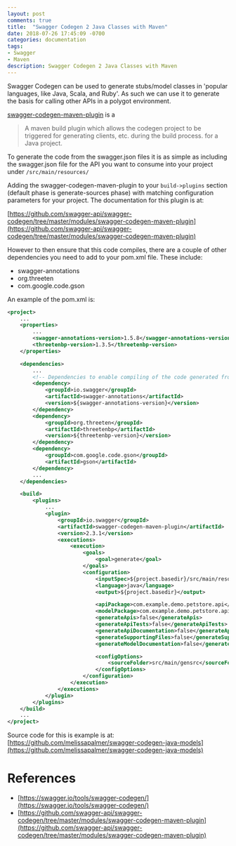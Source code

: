 ```yaml
---
layout: post
comments: true
title:  "Swagger Codegen 2 Java Classes with Maven"
date: 2018-07-26 17:45:09 -0700
categories: documentation
tags: 
- Swagger
- Maven
description: Swagger Codegen 2 Java Classes with Maven
---
```


Swagger Codegen can be used to generate stubs/model classes in 'popular languages, like Java, Scala, and Ruby'. As such we can use it to generate the basis for calling other APIs in a polygot environment. 

[swagger-codegen-maven-plugin](https://github.com/swagger-api/swagger-codegen/tree/master/modules/swagger-codegen-maven-plugin) is a 
> A maven build plugin which allows the codegen project to be triggered for generating clients, etc. during the build process.
for a Java project.

To generate the code from the swagger.json files it is as simple as including the swagger.json file for the API you want to consume into your project under
`/src/main/resources/`

Adding the swagger-codegen-maven-plugin to your `build->plugins` section (default phase is generate-sources phase) with matching configuration parameters for your project. The documentation for this plugin is at: 

[https://github.com/swagger-api/swagger-codegen/tree/master/modules/swagger-codegen-maven-plugin](https://github.com/swagger-api/swagger-codegen/tree/master/modules/swagger-codegen-maven-plugin)

However to then ensure that this code compiles, there are a couple of other dependencies you need to add to your pom.xml file. These include: 
- swagger-annotations
- org.threeten
- com.google.code.gson

An example of the pom.xml is: 
```xml
<project>
	...
	<properties>
		...
		<swagger-annotations-version>1.5.8</swagger-annotations-version>
        <threetenbp-version>1.3.5</threetenbp-version>
	</properties>

	<dependencies>
		...
		<!-- Dependencies to enable compiling of the code generated from swagger.json - Petstore API-->
		<dependency>
			<groupId>io.swagger</groupId>
			<artifactId>swagger-annotations</artifactId>
			<version>${swagger-annotations-version}</version>
		</dependency>
		<dependency>
			<groupId>org.threeten</groupId>
			<artifactId>threetenbp</artifactId>
			<version>${threetenbp-version}</version>
		</dependency>
		<dependency>
	    	<groupId>com.google.code.gson</groupId>
	    	<artifactId>gson</artifactId>
		</dependency>
		...
	</dependencies>

	<build>
		<plugins>
			...
			<plugin>
                <groupId>io.swagger</groupId>
                <artifactId>swagger-codegen-maven-plugin</artifactId>
                <version>2.3.1</version>
                <executions>
                    <execution>
                        <goals>
                            <goal>generate</goal>
                        </goals>
                        <configuration>
                            <inputSpec>${project.basedir}/src/main/resources/petstore-swagger.json</inputSpec>
                            <language>java</language>
                            <output>${project.basedir}</output>

                            <apiPackage>com.example.demo.petstore.api</apiPackage>
                            <modelPackage>com.example.demo.petstore.api.model</modelPackage>
                            <generateApis>false</generateApis>
                            <generateApiTests>false</generateApiTests>
                            <generateApiDocumentation>false</generateApiDocumentation>
                            <generateSupportingFiles>false</generateSupportingFiles>
                            <generateModelDocumentation>false</generateModelDocumentation>

                            <configOptions>
                                <sourceFolder>src/main/gensrc</sourceFolder>
                            </configOptions>
                        </configuration>
                    </execution>
                </executions>
            </plugin>
		</plugins>
	</build>
	...
</project>
```

Source code for this is example is at: [https://github.com/melissapalmer/swagger-codegen-java-models](https://github.com/melissapalmer/swagger-codegen-java-models)

References
====
- [https://swagger.io/tools/swagger-codegen/](https://swagger.io/tools/swagger-codegen/)
- [https://github.com/swagger-api/swagger-codegen/tree/master/modules/swagger-codegen-maven-plugin](https://github.com/swagger-api/swagger-codegen/tree/master/modules/swagger-codegen-maven-plugin) 
